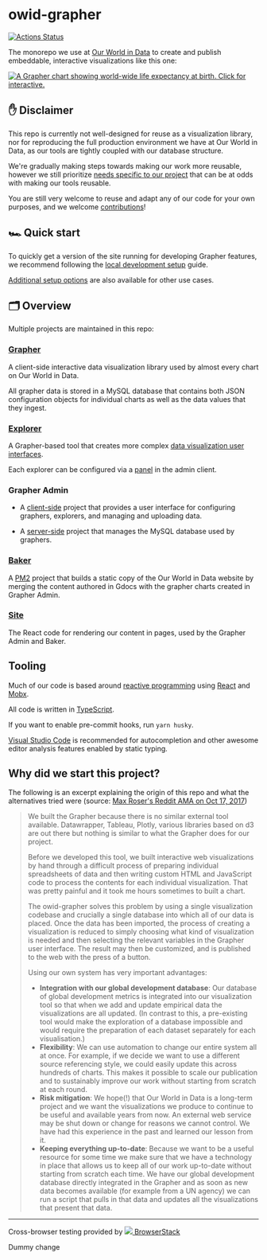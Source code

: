 # owid-grapher

[![Actions Status](https://github.com/owid/owid-grapher/workflows/Continuous%20Integration/badge.svg)](https://github.com/owid/owid-grapher/actions)

The monorepo we use at [Our World in Data](https://ourworldindata.org) to create and publish embeddable, interactive visualizations like this one:

[![A Grapher chart showing world-wide life expectancy at birth. Click for interactive.](https://ourworldindata.org/grapher/life-expectancy.svg)](https://ourworldindata.org/grapher/life-expectancy)

## ✋ Disclaimer

This repo is currently not well-designed for reuse as a visualization library, nor for reproducing the full production environment we have at Our World in Data, as our tools are tightly coupled with our database structure.

We're gradually making steps towards making our work more reusable, however we still prioritize [needs specific to our project](#why-did-we-start-this-project) that can be at odds with making our tools reusable.

You are still very welcome to reuse and adapt any of our code for your own purposes, and we welcome [contributions](CONTRIBUTING.md)!

## 🏎 Quick start

To quickly get a version of the site running for developing Grapher features, we recommend following the [local development setup](docs/docker-compose-mysql.md) guide.

[Additional setup options](docs/setup-options-overview.md) are also available for other use cases.

## 🗂 Overview

Multiple projects are maintained in this repo:

### [Grapher](packages/%40ourworldindata/grapher/)

A client-side interactive data visualization library used by almost every chart on Our World in Data.

All grapher data is stored in a MySQL database that contains both JSON configuration objects for individual charts as well as the data values that they ingest.

### [Explorer](explorer/)

A Grapher-based tool that creates more complex [data visualization user interfaces](https://ourworldindata.org/explorers/migration).

Each explorer can be configured via a [panel](explorerAdminServer/) in the admin client.

### Grapher Admin

- A [client-side](adminSiteClient/) project that provides a user interface for configuring graphers, explorers, and managing and uploading data.

- A [server-side](adminSiteServer/) project that manages the MySQL database used by graphers.

### [Baker](baker/)

A [PM2](https://github.com/Unitech/pm2) project that builds a static copy of the Our World in Data website by merging the content authored in Gdocs with the grapher charts created in Grapher Admin.

### [Site](site/)

The React code for rendering our content in pages, used by the Grapher Admin and Baker.

## Tooling

Much of our code is based around [reactive programming](https://en.wikipedia.org/wiki/Reactive_programming) using [React](https://reactjs.org/) and [Mobx](http://github.com/mobxjs/mobx).

All code is written in [TypeScript](https://www.typescriptlang.org/).

If you want to enable pre-commit hooks, run `yarn husky`.

[Visual Studio Code](https://code.visualstudio.com/) is recommended for autocompletion and other awesome editor analysis features enabled by static typing.

## Why did we start this project?

The following is an excerpt explaining the origin of this repo and what the alternatives tried were (source: [Max Roser's Reddit AMA on Oct 17, 2017](https://www.reddit.com/r/dataisbeautiful/comments/76yknx/hi_reddit_i_am_max_roser_founder_of_the_online/doicj1j?utm_source=share&utm_medium=web2x&context=3))

> We built the Grapher because there is no similar external tool available. Datawrapper, Tableau, Plotly, various libraries based on d3 are out there but nothing is similar to what the Grapher does for our project.
>
> Before we developed this tool, we built interactive web visualizations by hand through a difficult process of preparing individual spreadsheets of data and then writing custom HTML and JavaScript code to process the contents for each individual visualization. That was pretty painful and it took me hours sometimes to built a chart.
>
> The owid-grapher solves this problem by using a single visualization codebase and crucially a single database into which all of our data is placed. Once the data has been imported, the process of creating a visualization is reduced to simply choosing what kind of visualization is needed and then selecting the relevant variables in the Grapher user interface. The result may then be customized, and is published to the web with the press of a button.
>
> Using our own system has very important advantages:
>
> - **Integration with our global development database**: Our database of global development metrics is integrated into our visualization tool so that when we add and update empirical data the visualizations are all updated. (In contrast to this, a pre-existing tool would make the exploration of a database impossible and would require the preparation of each dataset separately for each visualisation.)
> - **Flexibility**: We can use automation to change our entire system all at once. For example, if we decide we want to use a different source referencing style, we could easily update this across hundreds of charts. This makes it possible to scale our publication and to sustainably improve our work without starting from scratch at each round.
> - **Risk mitigation**: We hope(!) that Our World in Data is a long-term project and we want the visualizations we produce to continue to be useful and available years from now. An external web service may be shut down or change for reasons we cannot control. We have had this experience in the past and learned our lesson from it.
> - **Keeping everything up-to-date**: Because we want to be a useful resource for some time we make sure that we have a technology in place that allows us to keep all of our work up-to-date without starting from scratch each time. We have our global development database directly integrated in the Grapher and as soon as new data becomes available (for example from a UN agency) we can run a script that pulls in that data and updates all the visualizations that present that data.

---

Cross-browser testing provided by <a href="https://www.browserstack.com"><img src="https://3fxtqy18kygf3on3bu39kh93-wpengine.netdna-ssl.com/wp-content/themes/browserstack/img/bs-logo.svg" /> BrowserStack</a>

Dummy change

